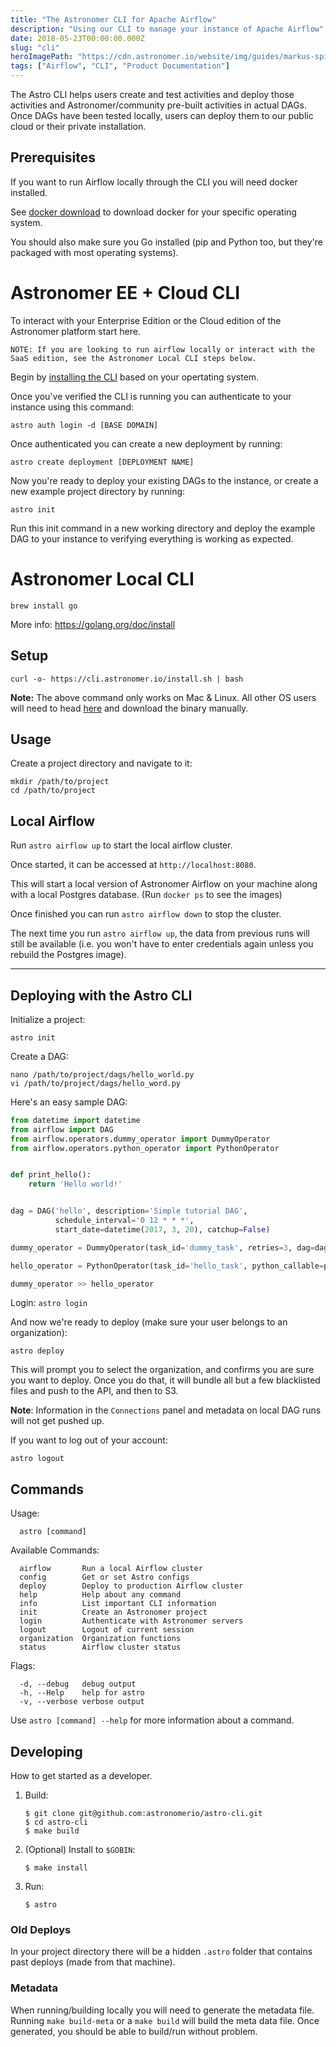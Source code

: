 ```yaml
---
title: "The Astronomer CLI for Apache Airflow"
description: "Using our CLI to manage your instance of Apache Airflow"
date: 2018-05-23T00:00:00.000Z
slug: "cli"
heroImagePath: "https://cdn.astronomer.io/website/img/guides/markus-spiske-207946-unsplash.jpg"
tags: ["Airflow", "CLI", "Product Documentation"]
---
```



The Astro CLI helps users create and test activities and deploy those activities and Astronomer/community pre-built activities in actual DAGs. Once DAGs have been tested locally, users can deploy them to our public cloud or their private installation.

## Prerequisites

If you want to run Airflow locally through the CLI you will need docker installed.

See [docker download](https://www.docker.com/community-edition#/download) to download docker for your specific operating system.

You should also make sure you Go installed (pip and Python too, but they're packaged with most operating systems).

# Astronomer EE + Cloud CLI

To interact with your Enterprise Edition or the Cloud edition of the Astronomer platform start here.

`NOTE: If you are looking to run airflow locally or interact with the SaaS edition, see the Astronomer Local CLI steps below. `

Begin by [installing the CLI](https://github.com/astronomerio/astro-cli) based on your opertating system.

Once you've verified the CLI is running you can authenticate to your instance using this command:

```
astro auth login -d [BASE DOMAIN] 
```

Once authenticated you can create a new deployment by running:

```
astro create deployment [DEPLOYMENT NAME]
```
Now you're ready to deploy your existing DAGs to the instance, or create a new example project directory by running:

```
astro init
```
Run this init command in a new working directory and deploy the example DAG to your instance to verifying everything is working as expected. 



# Astronomer Local CLI

```
brew install go
```
More info: https://golang.org/doc/install

## Setup

~~~
curl -o- https://cli.astronomer.io/install.sh | bash
~~~

**Note:** The above command only works on Mac & Linux. All other OS users will need to head [here](https://github.com/astronomerio/astro/releases/tag/v0.0.9) and download the binary manually.

## Usage

Create a project directory and navigate to it:

~~~
mkdir /path/to/project
cd /path/to/project
~~~


## Local Airflow

Run `astro airflow up` to start the local airflow cluster.

Once started, it can be accessed at `http://localhost:8080`.

This will start a local version of Astronomer Airflow on your machine along with a local Postgres database.
(Run `docker ps` to see the images)


Once finished you can run `astro airflow down` to stop the cluster.

The next time you run `astro airflow up`, the data from previous runs will still be available (i.e. you won't have to enter credentials again unless you rebuild the Postgres image).

---

## Deploying with the Astro CLI

Initialize a project:

`astro init`

Create a DAG:

~~~
nano /path/to/project/dags/hello_world.py
vi /path/to/project/dags/hello_word.py
~~~

Here's an easy sample DAG:

~~~ python
from datetime import datetime
from airflow import DAG
from airflow.operators.dummy_operator import DummyOperator
from airflow.operators.python_operator import PythonOperator


def print_hello():
    return 'Hello world!'


dag = DAG('hello', description='Simple tutorial DAG',
          schedule_interval='0 12 * * *',
          start_date=datetime(2017, 3, 20), catchup=False)

dummy_operator = DummyOperator(task_id='dummy_task', retries=3, dag=dag)

hello_operator = PythonOperator(task_id='hello_task', python_callable=print_hello, dag=dag)

dummy_operator >> hello_operator

~~~

Login:
`astro login`


And now we're ready to deploy (make sure your user belongs to an organization):


~~~
astro deploy
~~~

This will prompt you to select the organization, and confirms you are sure you want to deploy.
Once you do that, it will bundle all but a few blacklisted files and push to the API, and then to S3.

**Note**: Information in the `Connections` panel and metadata on local DAG runs will not get pushed up.


If you want to log out of your account:

~~~
astro logout
~~~

## Commands

Usage:

~~~
  astro [command]
~~~

Available Commands:

~~~
  airflow       Run a local Airflow cluster
  config        Get or set Astro configs
  deploy        Deploy to production Airflow cluster
  help          Help about any command
  info          List important CLI information
  init          Create an Astronomer project
  login         Authenticate with Astronomer servers
  logout        Logout of current session
  organization  Organization functions
  status        Airflow cluster status
~~~

Flags:

~~~
  -d, --debug   debug output
  -h, --Help    help for astro
  -v, --verbose verbose output
~~~

Use `astro [command] --help` for more information about a command.

## Developing

How to get started as a developer.

1. Build:

    ```
    $ git clone git@github.com:astronomerio/astro-cli.git
    $ cd astro-cli
    $ make build
    ```

1. (Optional) Install to `$GOBIN`:

    ```
    $ make install
    ```

1. Run:

    ```
    $ astro
    ```
    
### Old Deploys

In your project directory there will be a hidden `.astro` folder that contains past deploys (made from that machine).

### Metadata
When running/building locally you will need to generate the metadata file.  Running `make build-meta` or a `make build`
will build the meta data file. Once generated, you should be able to build/run without problem.
